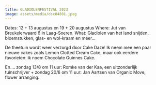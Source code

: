 ```yaml
---
title: GLADIOLENFESTIVAL 2023
image: assets/media/dsc04801.jpeg
---
```

Dates: 12 + 13 augustus en 19 + 20 augustus
Where: Jut van Breukelerwaard 6 in Laag-Soeren.
What: Gladiolen van het land snijden, bloemstukken, glas- en wol-kraam en meer...

De theetuin wordt weer verzorgd door Cake Daze!
Ik neem mee een paar nieuwe cakes zoals Lemon Clotted Cream Cake, maar ook eerdere favorieten: ik noem Chocolate Guinnes Cake.

En.... 
zondag 13/8 om 11 uur: Romke van der Kaa, een uitzonderlijk tuinschrijver +
zondag 20/8 om 11 uur: Jan Aartsen van Organic Move, flower arranging.